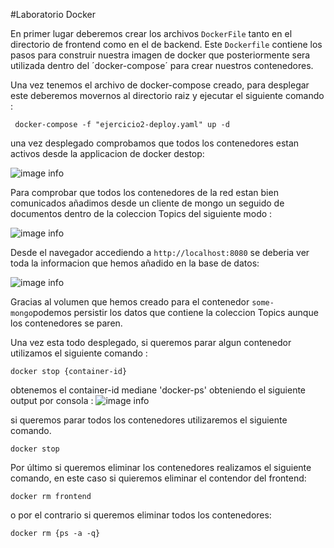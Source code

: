 
#Laboratorio Docker

En primer lugar deberemos crear los archivos `DockerFile` tanto en el directorio de frontend como en el de backend. Este `Dockerfile` contiene los pasos para construir nuestra imagen de docker que posteriormente sera utilizada dentro del ´docker-compose´ para crear nuestros contenedores.

Una vez tenemos el  archivo de docker-compose creado, para desplegar este deberemos movernos al directorio raiz y ejecutar el siguiente comando : 

```
 docker-compose -f "ejercicio2-deploy.yaml" up -d 
```



una vez desplegado comprobamos que todos los contenedores estan activos desde la applicacion de docker destop: 

![image info](/pics-md/ejercicio2-0.png)

Para comprobar que todos los contenedores de la red estan bien comunicados añadimos desde un cliente de mongo un seguido de documentos dentro de la coleccion Topics del siguiente modo : 

![image info](/pics-md/ejercicio2-1.png)

Desde el navegador accediendo a `http://localhost:8080` se deberia ver toda la informacion que hemos añadido en la base de datos: 

![image info](/pics-md/ejercicio2-2.png)

Gracias al volumen que hemos creado para el contenedor `some-mongo`podemos persistir los datos que contiene la coleccion Topics aunque los contenedores se paren.

Una vez esta todo desplegado, si queremos parar algun contenedor utilizamos el siguiente comando :
```
docker stop {container-id}
```
obtenemos el container-id mediane 'docker-ps' obteniendo el siguiente output por consola : 
![image info](/pics-md/ejercicio2-3.png)

si queremos parar todos los contenedores utilizaremos el siguiente comando. 
```
docker stop
```

Por último si queremos eliminar los contenedores realizamos el siguiente comando, en este caso si quieremos eliminar el contendor del frontend: 

```
docker rm frontend
```
o por el contrario si queremos eliminar todos los contenedores: 
```
docker rm {ps -a -q}
```

